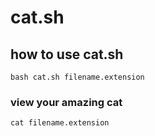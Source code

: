 # cat.sh
## how to use cat.sh
```bash cat.sh filename.extension```
<br>
### view your amazing cat
```cat filename.extension```
